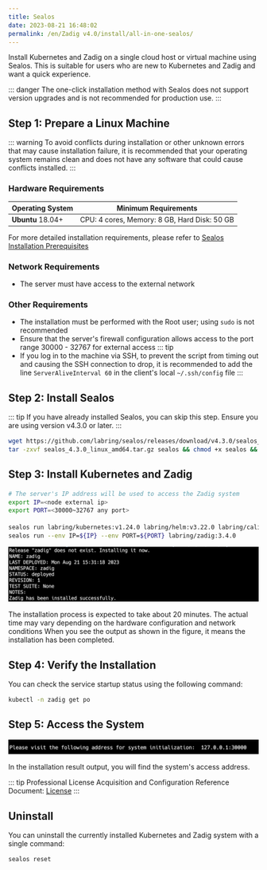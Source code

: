 ```yaml
---
title: Sealos
date: 2023-08-21 16:48:02
permalink: /en/Zadig v4.0/install/all-in-one-sealos/
---
```


Install Kubernetes and Zadig on a single cloud host or virtual machine using Sealos. This is suitable for users who are new to Kubernetes and Zadig and want a quick experience.

::: danger
The one-click installation method with Sealos does not support version upgrades and is not recommended for production use.
:::

## Step 1: Prepare a Linux Machine

::: warning
To avoid conflicts during installation or other unknown errors that may cause installation failure, it is recommended that your operating system remains clean and does not have any software that could cause conflicts installed.
:::

### Hardware Requirements

|  Operating System                                               |  Minimum Requirements                         |
| ------------------------------------------------------ | ---------------------------------|
| **Ubuntu** 18.04+                       | CPU: 4 cores, Memory: 8 GB, Hard Disk: 50 GB |

For more detailed installation requirements, please refer to [Sealos Installation Prerequisites](https://docs.sealos.io/zh-Hans/docs/lifecycle-management/quick-start/)

### Network Requirements
- The server must have access to the external network

### Other Requirements
- The installation must be performed with the Root user; using `sudo` is not recommended
- Ensure that the server's firewall configuration allows access to the port range 30000 - 32767 for external access
::: tip
- If you log in to the machine via SSH, to prevent the script from timing out and causing the SSH connection to drop, it is recommended to add the line `ServerAliveInterval 60` in the client's local `~/.ssh/config` file
:::

## Step 2: Install Sealos

::: tip
If you have already installed Sealos, you can skip this step. Ensure you are using version v4.3.0 or later.
:::

```bash
wget https://github.com/labring/sealos/releases/download/v4.3.0/sealos_4.3.0_linux_amd64.tar.gz
tar -zxvf sealos_4.3.0_linux_amd64.tar.gz sealos && chmod +x sealos && mv sealos /usr/bin
```

## Step 3: Install Kubernetes and Zadig

```bash
# The server's IP address will be used to access the Zadig system
export IP=<node external ip>
export PORT=<30000~32767 any port>

sealos run labring/kubernetes:v1.24.0 labring/helm:v3.22.0 labring/calico:v3.24.1 labring/openebs:v3.4.0
sealos run --env IP=${IP} --env PORT=${PORT} labring/zadig:3.4.0
```

![Expected Installation Result](../../../_images/sealos_install_success.png)

The installation process is expected to take about 20 minutes. The actual time may vary depending on the hardware configuration and network conditions
When you see the output as shown in the figure, it means the installation has been completed.

## Step 4: Verify the Installation

You can check the service startup status using the following command:

```bash
kubectl -n zadig get po
```
## Step 5: Access the System

![Expected Installation Result](../../../_images/get_endpoint.png)

In the installation result output, you will find the system's access address.

::: tip
Professional License Acquisition and Configuration Reference Document: [License](/en/Zadig%20v4.0/enterprise-mgr/#license)
:::

## Uninstall

You can uninstall the currently installed Kubernetes and Zadig system with a single command:

```bash
sealos reset
```